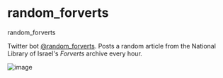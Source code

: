 # random_forverts
random_forverts

Twitter bot [@random_forverts](https://twitter.com/random_forverts). Posts a random article from the National Library of Israel's *Forverts* archive every hour.

![image](https://user-images.githubusercontent.com/127442578/225065238-7d1d286a-4cec-406a-bff1-0c4404008295.png)
